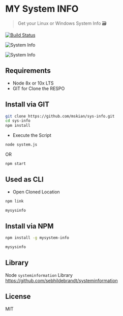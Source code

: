# MY System INFO

> Get your Linux or Windows System Info 🗃  

[![Build Status](https://travis-ci.org/mskian/sys-info.svg?branch=master)](https://travis-ci.org/mskian/sys-info)  

![System Info](https://raw.githubusercontent.com/mskian/sys-info/master/screenshot.png)  

![System Info](https://raw.githubusercontent.com/mskian/sys-info/master/screenshot1.png)  

## Requirements

- Node 8x or 10x LTS
- GIT for Clone the RESPO

## Install via GIT

```bash
git clone https://github.com/mskian/sys-info.git
cd sys-info
npm install
```

- Execute the Script

```bash
node system.js
```

OR

```bash
npm start
```

## Used as CLI

- Open Cloned Location

```bash
npm link
```

```bash
mysysinfo
```

## Install via NPM

```bash
npm install -g mysystem-info
```

```bash
mysysinfo
```

## Library

Node `systeminformation` Library <https://github.com/sebhildebrandt/systeminformation>

## License

MIT
